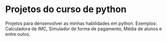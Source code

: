 # Projetos do curso de python
 
Projetos para densenvolver as minhas habilidades em python.
Exemplos: Calculadora de IMC, Simulador de forma de pagamento, Média de alunos e entre outos.
